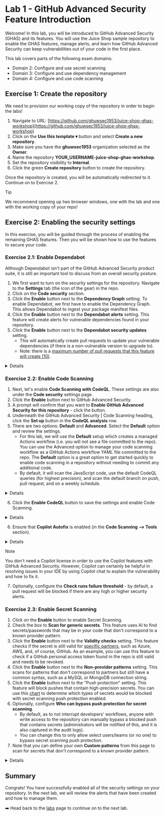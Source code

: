# Lab 1 - GitHub Advanced Security Feature Introduction

Welcome! In this lab, you will be introduced to GitHub Advanced Security (GHAS) and its features. You will use the Juice Shop sample repository to enable the GHAS features, manage alerts, and learn how GitHub Advanced Security can keep vulnerabilities out of your code in the first place.

This lab covers parts of the following exam domains:

- Domain 2: Configure and use secret scanning
- Domain 3: Configure and use dependency management
- Domain 4: Configure and use code scanning

## Exercise 1: Create the repository

We need to provision our working copy of the repository in order to begin the labs!

1. Navigate to URL: [https://github.com/ghuwsec1953/juice-shop-ghas-workshop](https://github.com/ghuwsec1953/juice-shop-ghas-workshop)
2. Click on the **Use this template ▾** button and select **Create a new repository**.
3. Make sure you have the **ghuwsec1953** organization selected as the **Owner**.
4. Name the repository **YOUR_USERNAME-juice-shop-ghas-workshop**.
5. Set the repository visibility to **Internal**.
6. Click the green **Create repository** button to create the repository.

Once the repository is created, you will be automatically redirected to it.  Continue on to Exercise 2.

> [!TIP]
> We recommend opening up two browser windows, one with the lab and one with the working copy of your repo!

## Exercise 2: Enabling the security settings

In this exercise, you will be guided through the process of enabling the remaining GHAS features. Then you will be shown how to use the features to secure your code.

### Exercise 2.1: Enable Dependabot

Although Dependabot isn't part of the GitHub Advanced Security product suite, it is still an important tool to discuss from an overall security posture.

1. We first want to turn on the security settings for the repository. Navigate to the **Settings** tab (the icon of the gear) in the repo.
2. Click on the  **Code security** section.
3. Click the **Enable** button next to the **Dependency Graph** setting. To enable Dependabot, we first have to enable the Dependency Graph. This allows Dependabot to ingest your package manifest files.
4. Click the **Enable** button next to the **Dependabot alerts** setting. This feature will create alerts for vulnerable dependencies found in your repository.
5. Click the **Enable** button next to the **Dependabot security updates** setting.
    - This will automatically create pull requests to update your vulnerable dependencies (if there is a non-vulnerable version to upgrade to).
    - Note: there is a [maximum number of pull requests that this feature will create (10)](https://docs.github.com/en/enterprise-cloud@latest/code-security/dependabot/working-with-dependabot/troubleshooting-dependabot-errors#dependabot-cannot-open-any-more-pull-requests).

<details>
  <img src="images/lab-1-1-1.png"/>
</details>

### Exercise 2.2: Enable Code Scanning

1. Next, let's enable **Code Scanning with CodeQL**. These settings are also under the **Code security** settings page.
2. Click the **Enable** button next to GitHub Advanced Security.
3. A prompt will confirm that you want to **Enable GitHub Advanced Security for this repository** - click the button.
4. Underneath the GitHub Advanced Security | Code Scanning heading, click the **Set up** button in the **CodeQL analysis** row.
5. There are two options: **Default** and **Advanced**. Select the **Default** option and review the settings.
    - For this lab, we will use the **Default** setup which creates a managed Actions workflow (i.e. you will not see a file committed to the repo). You can use the Advanced option to manage your code scanning workflow as a GitHub Actions workflow YAML file committed to the repo. The **Default** option is a great option to get started quickly to enable code scanning in a repository without needing to commit any additional code.
    - By default, it will scan the JavaScript code, use the default CodeQL queries (for highest precision), and scan the default branch on push, pull request, and on a weekly schedule.

<details>
  <img src="images/lab-1-2-1.png"/>
</details>
  
6. Click the **Enable CodeQL** button to save the settings and enable Code Scanning.

<details>
  <img src="images/lab-1-2-2.png"/>
</details>
  
6. Ensure that **Copilot Autofix** is enabled (in the **Code Scanning --> Tools** section).

<details>
  <img src="images/lab-1-2-3.png"/>
</details>

> [!NOTE]  
> You don't need a Copilot license in order to use the Copilot features with GitHub Advanced Security. However, Copilot can certainly be helpful in resolving issues in your IDE by using Copilot chat to explain the vulnerability and how to fix it.

7. Optionally, configure the **Check runs failure threshold** - by default, a pull request will be blocked if there are any high or higher security alerts.

### Exercise 2.3: Enable Secret Scanning

1. Click on the **Enable** button to enable Secret Scanning.
2. Check the box to **Scan for generic secrets**. This feature uses AI to find secrets/passwords that may be in your code that don't correspond to a known provider pattern.
3. Click the **Enable** button next to the **Validity checks** setting. This feature checks if the secret is still valid for [specific partners](https://docs.github.com/en/enterprise-cloud@latest/code-security/secret-scanning/introduction/supported-secret-scanning-patterns#high-confidence-patterns), such as Azure, AWS, and, of course, GitHub. As an example, you can use this feature to check if a GitHub personal access token found in the repo is still valid and needs to be revoked.
4. Click the **Enable** button next to the **Non-provider patterns** setting. This scans for patterns that don't correspond to partners but still have a common syntax, such as a MySQL or MongoDB connection string.
5. Click the **Enable** button next to the "Push protection" setting. This feature will block pushes that contain high-precision secrets. You can use this [chart](https://docs.github.com/en/enterprise-cloud@latest/code-security/secret-scanning/introduction/supported-secret-scanning-patterns#supported-secrets) to determine which types of secrets would be blocked with secret scanning push protection enabled.
6. Optionally, configure **Who can bypass push protection for secret scanning**. 
    - By default, as to not interrupt developers' workflows, anyone with write access to the repository can manually bypass a blocked push that contains secrets (administrators will be notified of this, and it is also captured in the audit logs).
    - You can change this to only allow select users/teams (or no one) to bypass secret scanning push protection.
7. Note that you can define your own **Custom patterns** from this page to scan for secrets that don't correspond to a known provider pattern.

<details>
  <img src="images/lab-1-3-1.png"/>
</details>

## Summary

Congrats! You have successfully enabled all of the security settings on your repository. In the next lab, we will review the alerts that have been created and how to manage them.

➡️ Head back to the [labs](README.md) page to continue on to the next lab.
